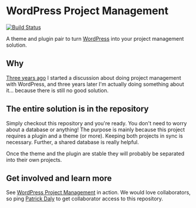 WordPress Project Management
============================

[![Build Status](https://travis-ci.org/developdaly/WordPress-Project-Management.png)](https://travis-ci.org/developdaly/WordPress-Project-Management)

A theme and plugin pair to turn [WordPress][wp] into your project management solution.

[wp]: http://wordpress.org/

## Why
[Three years ago](http://developdaly.com/wordpress/wordpress-for-project-management/) I started a discussion about doing project management with WordPress, and three years later I'm actually doing something about it... because there is still no good solution.

## The entire solution is in the repository

Simply checkout this repository and you're ready. You don't need to worry about a database or anything! The purpose is mainly because this project requires a plugin and a theme (or more). Keeping both projects in sync is necessary. Further, a shared database is really helpful.

Once the theme and the plugin are stable they will probably be separated into their own projects.

## Get involved and learn more

See [WordPress Project Management](http://production.pm.developdaly.com/) in action. We would love collaborators, so ping [Patrick Daly](https://github.com/developdaly) to get collaborator access to this repository.
